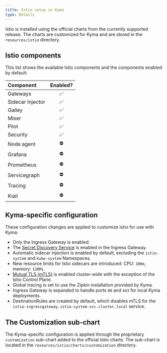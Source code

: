 ```yaml
---
title: Istio setup in Kyma
type: Details
---
```


Istio is installed using the official charts from the currently supported release. The charts are customized for Kyma and are stored in the `resources/istio` directory.

## Istio components

This list shows the available Istio components and the components enabled by default:

| Component | Enabled? |
| :--- | :---: |
| Gateways | ✅ |
| Sidecar Injector | ✅ |
| Galley | ✅ |
| Mixer | ✅ |
| Pilot | ✅ |
| Security | ✅ |
| Node agent | ⛔️ |
| Grafana | ⛔️ |
| Prometheus | ⛔️ |
| Servicegraph | ⛔️ |
| Tracing | ⛔️ |
| Kiali | ⛔️ |

## Kyma-specific configuration

These configuration changes are applied to customize Istio for use with Kyma:

- Only the Ingress Gateway is enabled.
- The [Secret Discovery Service](https://www.envoyproxy.io/docs/envoy/latest/configuration/secret#config-secret-discovery-service) is enabled in the Ingress Gateway.
- Automatic sidecar injection is enabled by default, excluding the `istio-system` and `kube-system` Namespaces.
- New resource limits for Istio sidecars are introduced: CPU: `100m`, memory: `128Mi`.
- [Mutual TLS (mTLS)](https://istio.io/docs/concepts/security/#mutual-tls-authentication) is enabled cluster-wide with the exception of the Istio Control Plane.  
- Global tracing is set to use the Zipkin installation provided by Kyma.
- Ingress Gateway is expanded to handle ports `80` and `443` for local Kyma deployments.
- DestinationRules are created by default, which disables mTLS for the `istio-ingressgateway.istio-system.svc.cluster.local` service.

## The Customization sub-chart

The Kyma-specific configuration is applied through the proprietary `customization` sub-chart added to the official Istio charts. The sub-chart is located in the `resources/istio/charts/customization` directory.
